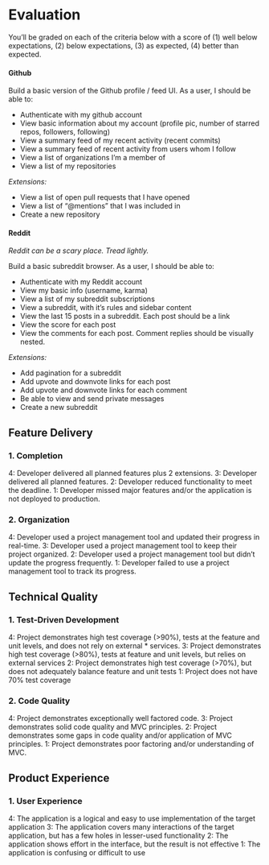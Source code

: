 # Evaluation

You’ll be graded on each of the criteria below with a score of (1) well below expectations, (2) below expectations, (3) as expected, (4) better than expected.

#### Github

Build a basic version of the Github profile / feed UI. As a user, I should be able to:

* Authenticate with my github account
* View basic information about my account (profile pic, number of starred repos, followers, following)
* View a summary feed of my recent activity (recent commits)
* View a summary feed of recent activity from users whom I follow
* View a list of organizations I’m a member of
* View a list of my repositories

*Extensions:*

* View a list of open pull requests that I have opened
* View a list of “@mentions” that I was included in
* Create a new repository

#### Reddit

*Reddit can be a scary place. Tread lightly.*

Build a basic subreddit browser. As a user, I should be able to:

* Authenticate with my Reddit account
* View my basic info (username, karma)
* View a list of my subreddit subscriptions
* View a subreddit, with it’s rules and sidebar content
* View the last 15 posts in a subreddit. Each post should be a link
* View the score for each post
* View the comments for each post. Comment replies should be visually nested.

*Extensions:*

* Add pagination for a subreddit
* Add upvote and downvote links for each post
* Add upvote and downvote links for each comment
* Be able to view and send private messages
* Create a new subreddit

## Feature Delivery

### 1. Completion

4: Developer delivered all planned features plus 2 extensions.
3: Developer delivered all planned features.
2: Developer reduced functionality to meet the deadline.
1: Developer missed major features and/or the application is not deployed to production.

### 2. Organization

4: Developer used a project management tool and updated their progress in real-time.
3: Developer used a project management tool to keep their project organized.
2: Developer used a project management tool but didn’t update the progress frequently.
1: Developer failed to use a project management tool to track its progress.

## Technical Quality

### 1. Test-Driven Development

4: Project demonstrates high test coverage (>90%), tests at the feature and unit levels, and does not rely on external * services.
3: Project demonstrates high test coverage (>80%), tests at feature and unit levels, but relies on external services
2: Project demonstrates high test coverage (>70%), but does not adequately balance feature and unit tests
1: Project does not have 70% test coverage

### 2. Code Quality

4: Project demonstrates exceptionally well factored code.
3: Project demonstrates solid code quality and MVC principles.
2: Project demonstrates some gaps in code quality and/or application of MVC principles.
1: Project demonstrates poor factoring and/or understanding of MVC.

## Product Experience

### 1. User Experience

4: The application is a logical and easy to use implementation of the target application
3: The application covers many interactions of the target application, but has a few holes in lesser-used functionality
2: The application shows effort in the interface, but the result is not effective
1: The application is confusing or difficult to use